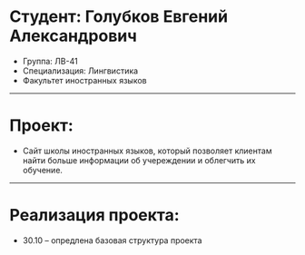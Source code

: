 # Студент: Голубков Евгений Александрович
- Группа: ЛВ-41
- Специализация: Лингвистика
- Факультет иностранных языков
---
# Проект: 
- Сайт школы иностранных языков, который позволяет клиентам найти больше информации об учереждении и облегчить их обучение.
---
# Реализация проекта:
- 30.10 – опредлена базовая структура проекта
